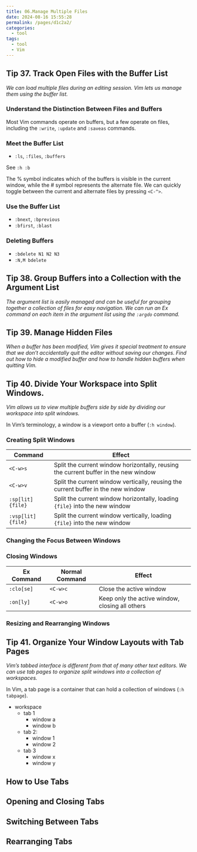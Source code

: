 ```yaml
---
title: 06.Manage Multiple Files
date: 2024-08-16 15:55:28
permalink: /pages/d1c2a2/
categories: 
  - tool
tags: 
  - tool
  - Vim
---
```


## Tip 37. Track Open Files with the Buffer List

_We can load multiple files during an editing session. Vim lets us manage them using the buffer list._

### Understand the Distinction Between Files and Buffers

Most Vim commands operate on buffers, but a few operate on files, including the `:write`, `:update` and `:saveas` commands.

### Meet the Buffer List

- `:ls`, `:files`, `:buffers`

See `:h :b`

The % symbol indicates which of the buffers is visible in the current window, while the # symbol represents the alternate file. We can quickly toggle between the current and alternate files by pressing `<C-^>`.

### Use the Buffer List

- `:bnext`, `:bprevious`
- `:bfirst`, `:blast`

### Deleting Buffers

- `:bdelete N1 N2 N3`
- `:N,M bdelete`

## Tip 38. Group Buffers into a Collection with the Argument List

_The argument list is easily managed and can be useful for grouping together a collection of files for easy navigation. We can run an Ex command on each item in the argument list using the `:argdo` command._

## Tip 39. Manage Hidden Files

_When a buffer has been modified, Vim gives it special treatment to ensure that we don’t accidentally quit the editor without saving our changes. Find out how to hide a modified buffer and how to handle hidden buffers when quitting Vim._

## Tip 40. Divide Your Workspace into Split Windows.

_Vim allows us to view multiple buffers side by side by dividing our workspace into split windows._

In Vim’s terminology, a window is a viewport onto a buffer (`:h window`).

### Creating Split Windows

| Command            | Effect                                                                              |
| ------------------ | ----------------------------------------------------------------------------------- |
| `<C-w>s`           | Split the current window horizontally, reusing the current buffer in the new window |
| `<C-w>v`           | Split the current window vertically, reusing the current buffer in the new window   |
| `:sp[lit] {file}`  | Split the current window horizontally, loading `{file}` into the new window         |
| `:vsp[lit] {file}` | Split the current window vertically, loading `{file}` into the new window           |

### Changing the Focus Between Windows

### Closing Windows

| Ex Command | Normal Command | Effect                                          |
| ---------- | -------------- | ----------------------------------------------- |
| `:clo[se]` | `<C-w>c`       | Close the active window                         |
| `:on[ly]`  | `<C-w>o`       | Keep only the active window, closing all others |

### Resizing and Rearranging Windows

## Tip 41. Organize Your Window Layouts with Tab Pages

_Vim’s tabbed interface is different from that of many other text editors. We can use tab pages to organize split windows into a collection of workspaces._

In Vim, a tab page is a container that can hold a collection of windows (`:h tabpage`).

- workspace
  - tab 1
    - window a
    - window b
  - tab 2:
    - window 1
    - window 2
  - tab 3
    - window x
    - window y

## How to Use Tabs

## Opening and Closing Tabs

## Switching Between Tabs

## Rearranging Tabs
